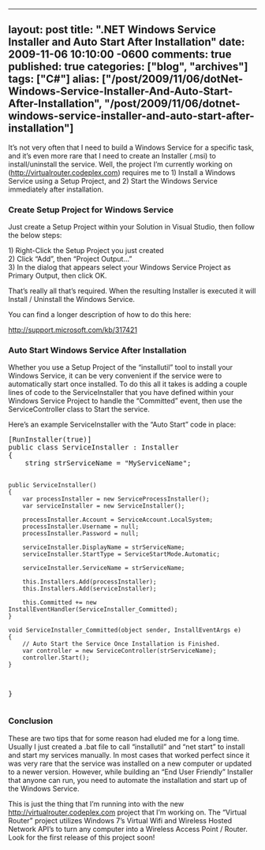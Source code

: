   ---
  layout: post
  title: ".NET Windows Service Installer and Auto Start After Installation"
  date: 2009-11-06 10:10:00 -0600
  comments: true
  published: true
  categories: ["blog", "archives"]
  tags: ["C#"]
  alias: ["/post/2009/11/06/dotNet-Windows-Service-Installer-And-Auto-Start-After-Installation", "/post/2009/11/06/dotnet-windows-service-installer-and-auto-start-after-installation"]
  ---
<!-- more -->
<p>It&rsquo;s not very often that I need to build a Windows Service for a specific task, and it&rsquo;s even more rare that I need to create an Installer (.msi) to install/uninstall the service. Well, the project I&rsquo;m currently working on (<a href="http://virtualrouter.codeplex.com">http://virtualrouter.codeplex.com</a>) requires me to 1) Install a Windows Service using a Setup Project, and 2) Start the Windows Service immediately after installation.</p>
<h3>Create Setup Project for Windows Service</h3>
<p>Just create a Setup Project within your Solution in Visual Studio, then follow the below steps:</p>
<p>1) Right-Click the Setup Project you just created <br />2) Click &ldquo;Add&rdquo;, then &ldquo;Project Output&hellip;&rdquo; <br />3) In the dialog that appears select your Windows Service Project as Primary Output, then click OK.</p>
<p>That&rsquo;s really all that&rsquo;s required. When the resulting Installer is executed it will Install / Uninstall the Windows Service.</p>
<p>You can find a longer description of how to do this here:</p>
<p><a title="http://support.microsoft.com/kb/317421" href="http://support.microsoft.com/kb/317421">http://support.microsoft.com/kb/317421</a></p>
<h3>Auto Start Windows Service After Installation</h3>
<p>Whether you use a Setup Project of the &ldquo;installutil&rdquo; tool to install your Windows Service, it can be very convenient if the service were to automatically start once installed. To do this all it takes is adding a couple lines of code to the ServiceInstaller that you have defined within your Windows Service Project to handle the &ldquo;Committed&rdquo; event, then use the ServiceController class to Start the service.</p>
<p>Here&rsquo;s an example ServiceInstaller with the &ldquo;Auto Start&rdquo; code in place:</p>
<pre class="brush: c-sharp; first-line: 1; tab-size: 4; toolbar: false; ">[RunInstaller(true)]
public class ServiceInstaller : Installer
{
    string strServiceName = "MyServiceName";

    public ServiceInstaller()
    {
        var processInstaller = new ServiceProcessInstaller();
        var serviceInstaller = new ServiceInstaller();

        processInstaller.Account = ServiceAccount.LocalSystem;
        processInstaller.Username = null;
        processInstaller.Password = null;

        serviceInstaller.DisplayName = strServiceName;
        serviceInstaller.StartType = ServiceStartMode.Automatic;

        serviceInstaller.ServiceName = strServiceName;

        this.Installers.Add(processInstaller);
        this.Installers.Add(serviceInstaller);

        this.Committed += new InstallEventHandler(ServiceInstaller_Committed);
    }

    void ServiceInstaller_Committed(object sender, InstallEventArgs e)
    {
        // Auto Start the Service Once Installation is Finished.
        var controller = new ServiceController(strServiceName);
        controller.Start();
    }
}</pre>
<h3>Conclusion</h3>
<p>These are two tips that for some reason had eluded me for a long time. Usually I just created a .bat file to call &ldquo;installutil&rdquo; and &ldquo;net start&rdquo; to install and start my services manually. In most cases that worked perfect since it was very rare that the service was installed on a new computer or updated to a newer version. However, while building an &ldquo;End User Friendly&rdquo; Installer that anyone can run, you need to automate the installation and start up of the Windows Service.</p>
<p>This is just the thing that I&rsquo;m running into with the new <a href="http://virtualrouter.codeplex.com">http://virtualrouter.codeplex.com</a> project that I&rsquo;m working on. The &ldquo;Virtual Router&rdquo; project utilizes Windows 7&rsquo;s Virtual Wifi and Wireless Hosted Network API&rsquo;s to turn any computer into a Wireless Access Point / Router. Look for the first release of this project soon!</p>

